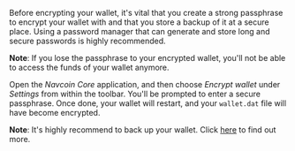 Before encrypting your wallet, it's vital that you create a strong passphrase to encrypt your wallet with and that you store a backup of it at a secure place. Using a password manager that can generate and store long and secure passwords is highly recommended.

**Note**: If you lose the passphrase to your encrypted wallet, you'll not be able to access the funds of your wallet anymore.

Open the *Navcoin Core* application, and then choose *Encrypt wallet* under *Settings* from within the toolbar. You'll be prompted to enter a secure passphrase. Once done, your wallet will restart, and your `wallet.dat` file will have become encrypted.

**Note**: It's highly recommend to back up your wallet. Click [here](#backup-wallet) to find out more.
